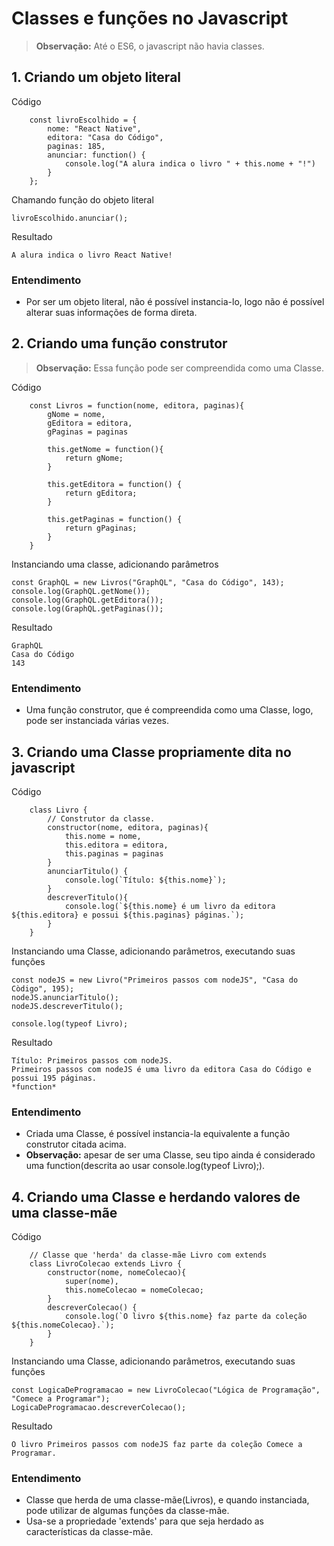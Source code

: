 # Classes e funções no Javascript

> **Observação:** Até o ES6, o javascript não havia classes.

## 1. Criando um objeto literal

Código
```
    const livroEscolhido = {
        nome: "React Native",
        editora: "Casa do Código",
        paginas: 185,
        anunciar: function() {
            console.log("A alura indica o livro " + this.nome + "!")
        }
    };
```

Chamando função do objeto literal
```
livroEscolhido.anunciar();
```

Resultado
```
A alura indica o livro React Native!
```

### Entendimento
* Por ser um objeto literal, não é possível instancia-lo, logo não é possível alterar suas informações de forma direta.

## 2. Criando uma função construtor

> **Observação:** Essa função pode ser compreendida como uma Classe.

Código
```
    const Livros = function(nome, editora, paginas){
        gNome = nome,
        gEditora = editora,
        gPaginas = paginas

        this.getNome = function(){
            return gNome;
        }

        this.getEditora = function() {
            return gEditora;
        }

        this.getPaginas = function() {
            return gPaginas;
        }
    }
```

Instanciando uma classe, adicionando parâmetros
```
const GraphQL = new Livros("GraphQL", "Casa do Código", 143);
console.log(GraphQL.getNome());
console.log(GraphQL.getEditora());
console.log(GraphQL.getPaginas());
```

Resultado
```
GraphQL
Casa do Código
143
```

### Entendimento
* Uma função construtor, que é compreendida como uma Classe, logo, pode ser instanciada várias vezes.

## 3. Criando uma Classe propriamente dita no javascript

Código
```
    class Livro {
        // Construtor da classe.
        constructor(nome, editora, paginas){
            this.nome = nome,
            this.editora = editora,
            this.paginas = paginas
        }
        anunciarTitulo() {
            console.log(`Título: ${this.nome}`);
        }
        descreverTitulo(){
            console.log(`${this.nome} é um livro da editora ${this.editora} e possui ${this.paginas} páginas.`);
        }
    }
```

Instanciando uma Classe, adicionando parâmetros, executando suas funções
```
const nodeJS = new Livro("Primeiros passos com nodeJS", "Casa do Còdigo", 195);
nodeJS.anunciarTitulo();
nodeJS.descreverTitulo();

console.log(typeof Livro);
```

Resultado
```
Título: Primeiros passos com nodeJS.
Primeiros passos com nodeJS é uma livro da editora Casa do Código e possui 195 páginas.
*function*
```

### Entendimento
* Criada uma Classe, é possível instancia-la equivalente a função construtor citada acima.
* **Observação:** apesar de ser uma Classe, seu tipo ainda é considerado uma function(descrita ao usar console.log(typeof Livro);).

## 4. Criando uma Classe e herdando valores de uma classe-mãe

Código
```
    // Classe que 'herda' da classe-mãe Livro com extends
    class LivroColecao extends Livro {
        constructor(nome, nomeColecao){
            super(nome),
            this.nomeColecao = nomeColecao;
        }
        descreverColecao() {
            console.log(`O livro ${this.nome} faz parte da coleção ${this.nomeColecao}.`);
        }
    }
```

Instanciando uma Classe, adicionando parâmetros, executando suas funções
```
const LogicaDeProgramacao = new LivroColecao("Lógica de Programação", "Comece a Programar");
LogicaDeProgramacao.descreverColecao();
```

Resultado
```
O livro Primeiros passos com nodeJS faz parte da coleção Comece a Programar.
```

### Entendimento
* Classe que herda de uma classe-mãe(Livros), e quando instanciada, pode utilizar de algumas funções da classe-mãe.
* Usa-se a propriedade 'extends' para que seja herdado as características da classe-mãe.